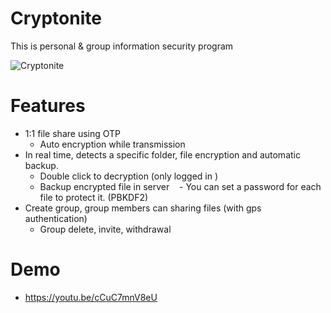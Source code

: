 # Cryptonite
This is personal & group information security program

![Cryptonite](https://www.dropbox.com/s/yrbielxctzxhapy/no-title.png?raw=1)

# Features
  - 1:1 file share using OTP
    - Auto encryption while transmission
  - In real time, detects a specific folder, file encryption and automatic backup.
    - Double click to decryption (only logged in )
    - Backup encrypted file in server
    - You can set a password for each file to protect it. (PBKDF2)
  - Create group, group members can sharing files (with gps authentication)
    - Group delete, invite, withdrawal

# Demo
  - https://youtu.be/cCuC7mnV8eU
